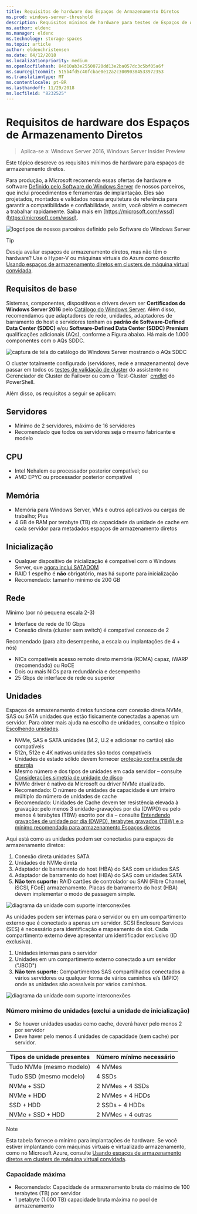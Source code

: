 ```yaml
---
title: Requisitos de hardware dos Espaços de Armazenamento Diretos
ms.prod: windows-server-threshold
description: Requisitos mínimos de hardware para testes de Espaços de Armazenamento Diretos.
ms.author: eldenc
ms.manager: eldenc
ms.technology: storage-spaces
ms.topic: article
author: eldenchristensen
ms.date: 04/12/2018
ms.localizationpriority: medium
ms.openlocfilehash: 84d10ab3e25500720dd13e2ba057dc3c5bf05a6f
ms.sourcegitcommit: 515b4fd5c40fcbae0e12a2c30090384533972353
ms.translationtype: MT
ms.contentlocale: pt-BR
ms.lasthandoff: 11/29/2018
ms.locfileid: "8232525"
---
```

# Requisitos de hardware dos Espaços de Armazenamento Diretos

> Aplica-se a: Windows Server 2016, Windows Server Insider Preview

Este tópico descreve os requisitos mínimos de hardware para espaços de armazenamento diretos.

Para produção, a Microsoft recomenda essas ofertas de hardware e software [Definido pelo Software do Windows Server](https://microsoft.com/wssd) de nossos parceiros, que inclui procedimentos e ferramentas de implantação. Eles são projetados, montados e validados nossa arquitetura de referência para garantir a compatibilidade e confiabilidade, assim, você obtém e comecem a trabalhar rapidamente. Saiba mais em [https://microsoft.com/wssd](https://microsoft.com/wssd).

![logotipos de nossos parceiros definido pelo Software do Windows Server](media/hardware-requirements/wssd-partners.png)

   > [!TIP]
   > Deseja avaliar espaços de armazenamento diretos, mas não têm o hardware? Use o Hyper-V ou máquinas virtuais do Azure como descrito [Usando espaços de armazenamento diretos em clusters de máquina virtual convidada](storage-spaces-direct-in-vm.md).

## Requisitos de base

Sistemas, componentes, dispositivos e drivers devem ser **Certificados do Windows Server 2016** pelo [Catálogo do Windows Server](https://www.windowsservercatalog.com). Além disso, recomendamos que adaptadores de rede, unidades, adaptadores de barramento do host e servidores tenham os **padrão de Software-Defined Data Center (SDDC)** e/ou **Software-Defined Data Center (SDDC) Premium** qualificações adicionais (AQs), conforme a Figura abaixo. Há mais de 1.000 componentes com o AQs SDDC.

![captura de tela do catálogo do Windows Server mostrando o AQs SDDC](media/hardware-requirements/sddc-aqs.png)

O cluster totalmente configurado (servidores, rede e armazenamento) deve passar em todos os [testes de validação de cluster](https://technet.microsoft.com/library/cc732035(v=ws.10).aspx) do assistente no Gerenciador de Cluster de Failover ou com o `Test-Cluster` [cmdlet](https://docs.microsoft.com/powershell/module/failoverclusters/test-cluster?view=win10-ps) do PowerShell.

Além disso, os requisitos a seguir se aplicam:

## Servidores

- Mínimo de 2 servidores, máximo de 16 servidores
- Recomendado que todos os servidores seja o mesmo fabricante e modelo

## CPU

- Intel Nehalem ou processador posterior compatível; ou
- AMD EPYC ou processador posterior compatível

## Memória

- Memória para Windows Server, VMs e outros aplicativos ou cargas de trabalho; Plus
- 4 GB de RAM por terabyte (TB) da capacidade da unidade de cache em cada servidor para metadados espaços de armazenamento diretos

## Inicialização

- Qualquer dispositivo de inicialização é compatível com o Windows Server, que [agora inclui SATADOM](https://cloudblogs.microsoft.com/windowsserver/2017/08/30/announcing-support-for-satadom-boot-drives-in-windows-server-2016/)
- RAID 1 espelho é **não** obrigatório, mas há suporte para inicialização
- Recomendado: tamanho mínimo de 200 GB

## Rede

Mínimo (por nó pequena escala 2-3)
- Interface de rede de 10 Gbps
- Conexão direta (cluster sem switch) é compatível conosco de 2

Recomendado (para alto desempenho, a escala ou implantações de 4 + nós)
- NICs compatíveis acesso remoto direto memória (RDMA) capaz, iWARP (recomendado) ou RoCE
- Dois ou mais NICs para redundância e desempenho
- 25 Gbps de interface de rede ou superior

## Unidades

Espaços de armazenamento diretos funciona com conexão direta NVMe, SAS ou SATA unidades que estão fisicamente conectadas a apenas um servidor. Para obter mais ajuda na escolha de unidades, consulte o tópico [Escolhendo unidades](choosing-drives.md).

- NVMe, SAS e SATA unidades (M.2, U.2 e adicionar no cartão) são compatíveis
- 512n, 512e e 4K nativas unidades são todos compatíveis
- Unidades de estado sólido devem fornecer [proteção contra perda de energia](https://blogs.technet.microsoft.com/filecab/2016/11/18/dont-do-it-consumer-ssd/)
- Mesmo número e dos tipos de unidades em cada servidor – consulte [Considerações simetria de unidade de disco](drive-symmetry-considerations.md)
- NVMe driver é nativo da Microsoft ou driver NVMe atualizado.
- Recomendado: O número de unidades de capacidade é um inteiro múltiplo do número de unidades de cache
- Recomendado: Unidades de Cache devem ter resistência elevada à gravação: pelo menos 3 unidade-gravações por dia (DWPD) ou pelo menos 4 terabytes (TBW) escrito por dia – consulte [Entendendo gravações de unidade por dia (DWPD), terabytes gravados (TBW) e o mínimo recomendado para armazenamento Espaços diretos](https://blogs.technet.microsoft.com/filecab/2017/08/11/understanding-dwpd-tbw/)

Aqui está como as unidades podem ser conectadas para espaços de armazenamento diretos:

1. Conexão direta unidades SATA
2. Unidades de NVMe direta
3. Adaptador de barramento do host (HBA) do SAS com unidades SAS
4. Adaptador de barramento do host (HBA) do SAS com unidades SATA
5. **Não tem suporte:** RAID cartões de controlador ou SAN (Fibre Channel, iSCSI, FCoE) armazenamento. Placas de barramento do host (HBA) devem implementar o modo de passagem simple.

![diagrama da unidade com suporte interconexões](media/hardware-requirements/drive-interconnect-support-1.png)

As unidades podem ser internas para o servidor ou em um compartimento externo que é conectado a apenas um servidor. SCSI Enclosure Services (SES) é necessário para identificação e mapeamento de slot. Cada compartimento externo deve apresentar um identificador exclusivo (ID exclusiva).

1. Unidades internas para o servidor
2. Unidades em um compartimento externo conectado a um servidor ("JBOD")
3. **Não tem suporte:** Compartimentos SAS compartilhados conectados a vários servidores ou qualquer forma de vários caminhos e/s (MPIO) onde as unidades são acessíveis por vários caminhos.

![diagrama da unidade com suporte interconexões](media/hardware-requirements/drive-interconnect-support-2.png)

### Número mínimo de unidades (exclui a unidade de inicialização)

- Se houver unidades usadas como cache, deverá haver pelo menos 2 por servidor
- Deve haver pelo menos 4 unidades de capacidade (sem cache) por servidor.

| Tipos de unidade presentes   | Número mínimo necessário |
|-----------------------|-------------------------|
| Tudo NVMe (mesmo modelo) | 4 NVMes                  |
| Tudo SSD (mesmo modelo)  | 4 SSDs                   |
| NVMe + SSD            | 2 NVMes + 4 SSDs          |
| NVMe + HDD            | 2 NVMes + 4 HDDs          |
| SSD + HDD             | 2 SSDs + 4 HDDs           |
| NVMe + SSD + HDD      | 2 NVMes + 4 outras       |

   >[!NOTE]
   > Esta tabela fornece o mínimo para implantações de hardware. Se você estiver implantando com máquinas virtuais e virtualizado armazenamento, como no Microsoft Azure, consulte [Usando espaços de armazenamento diretos em clusters de máquina virtual convidada](storage-spaces-direct-in-vm.md).

### Capacidade máxima

- Recomendado: Capacidade de armazenamento bruta do máximo de 100 terabytes (TB) por servidor
- 1 petabyte (1.000 TB) capacidade bruta máxima no pool de armazenamento
